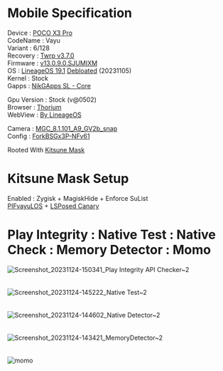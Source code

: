 # Mobile Specification

Device : [POCO X3 Pro](https://www.gsmarena.com/xiaomi_poco_x3_pro-10802.php)<br>
CodeName : Vayu<br>
Variant : 6/128<br>
Recovery : [Twrp v3.7.0](https://dl.twrp.me/vayu/twrp-3.7.0_12-0-vayu.img.html)<br>
Firmware : [v13.0.9.0.SJUMIXM](https://xiaomifirmwareupdater.com/firmware/vayu/stable/V13.0.9.0.SJUMIXM/)<br>
OS : [LineageOS 19.1](https://drive.google.com/file/d/18c-ezNr0LoxXy3CNQQxY62XLaoL5QYsI/view?usp=sharing) [Debloated](https://github.com/ToucH9000/Mobile-Specification/blob/main/Los19.1-Debloat) (20231105)<br>
Kernel : Stock<br>
Gapps : [NikGApps SL - Core](https://sourceforge.net/projects/nikgapps/files/Releases/NikGapps-SL/)<br>

Gpu Version : Stock (v@0502)<br>
Browser : [Thorium](https://github.com/Alex313031/Thorium-Android)<br>
WebView : [By LineageOS](https://www.apkmirror.com/apk/lineageos/android-system-webview-2/)<br>

Camera : [MGC_8.1.101_A9_GV2b_snap](https://1-dontsharethislink.celsoazevedo.com/file/filesc/MGC_8.1.101_A9_GV2b_snap.apk)<br>
Config : [ForkBSGx3P-NFv61](https://github.com/BEASTover9000/Mobile-Specification/releases/tag/v61)<br>

Rooted With [Kitsune Mask](https://github.com/HuskyDG/magisk-files)

# Kitsune Mask Setup

Enabled : Zygisk + MagiskHide + Enforce SuList<br>
[PIFvayuLOS](https://github.com/ToucH9000/PIFvayuLOS) + [LSPosed Canary](https://github.com/LSPosed/LSPosed/actions?query=event%3Apush)

# Play Integrity : Native Test : Native Check : Memory Detector : Momo


![Screenshot_20231124-150341_Play Integrity API Checker~2](https://github.com/ToucH9000/Mobile-Specification/assets/85633117/5fdc9f42-6eee-4025-9ead-88f0c4c1efe6)
<br>
<br>
<br>
![Screenshot_20231124-145222_Native Test~2](https://github.com/ToucH9000/Mobile-Specification/assets/85633117/7e096fd3-379a-486b-b622-e94f816a6f32)
<br>
<br>
<br>
![Screenshot_20231124-144602_Native Detector~2](https://github.com/ToucH9000/Mobile-Specification/assets/85633117/d96c32af-81de-49c9-a275-35a4cb68fa34)
<br>
<br>
<br>
![Screenshot_20231124-143421_MemoryDetector~2](https://github.com/ToucH9000/Mobile-Specification/assets/85633117/ee06edfe-bc59-4f12-b625-bb133f11a89c)
<br>
<br>
<br>
![momo](https://github.com/ToucH9000/Mobile-Specification/assets/85633117/91fcdb0a-6952-4346-b7e5-cb5a888dfe97)

